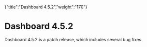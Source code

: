 {"title":"Dashboard 4.5.2","weight":"170"} 

# Dashboard 4.5.2

Dashboard 4.5.2 is a patch release, which includes several bug fixes.